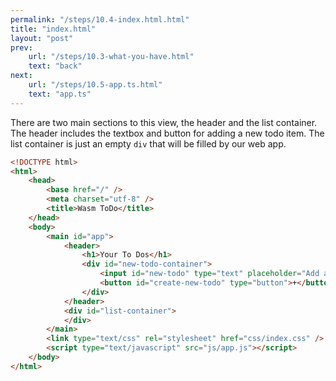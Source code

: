 ```yaml
---
permalink: "/steps/10.4-index.html.html"
title: "index.html"
layout: "post"
prev:
    url: "/steps/10.3-what-you-have.html"
    text: "back"
next: 
    url: "/steps/10.5-app.ts.html"
    text: "app.ts"
---
```


<div class="explain">
There are two main sections to this view, the header and the list container. The header includes the textbox and button for adding a new todo item. The list container is just an empty <code>div</code> that will be filled by our web app.
</div>

```html
<!DOCTYPE html>
<html>
    <head>
        <base href="/" />
        <meta charset="utf-8" />
        <title>Wasm ToDo</title>
    </head>
    <body>
        <main id="app">
            <header>
                <h1>Your To Dos</h1>
                <div id="new-todo-container">
                    <input id="new-todo" type="text" placeholder="Add a new task" />
                    <button id="create-new-todo" type="button">+</button>
                </div>
            </header>
            <div id="list-container">
            </div>
        </main>
        <link type="text/css" rel="stylesheet" href="css/index.css" />
        <script type="text/javascript" src="js/app.js"></script>
    </body>
</html>
```